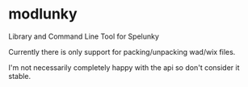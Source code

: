 modlunky
========

Library and Command Line Tool for Spelunky

Currently there is only support for packing/unpacking wad/wix files.

I'm not necessarily completely happy with the api so don't consider it stable.
